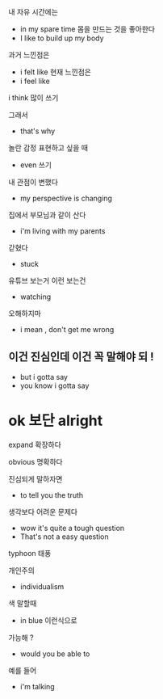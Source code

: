

내 자유 시간에는 
- in my spare time 
몸을 만드는 것을 좋아한다 
- I like to build up my body

과거 느낀점은
- i felt like
현재 느낀점은 
- i feel like 

i think 많이 쓰기 

그래서
- that's why 

놀란 감정 표현하고 싶을 때
- even 쓰기 

내 관점이 변했다
- my perspective is changing

집에서 부모님과 같이 산다
- i'm living with my parents 

갇혔다
- stuck

유튜브 보는거 이런 보는건 
- watching

오해하지마 
-  i mean , don't get me wrong 

## 이건 진심인데 이건 꼭 말해야 되 !
- but i gotta say
- you know i gotta say 

# ok 보단 alright 

expand 확장하다 

obvious 명확하다 

진심되게 말하자면
- to tell you the truth

생각보다 어려운 문제다
- wow it's quite a tough question
- That's not a easy question 

typhoon 태풍 


개인주의 
- individualism 

색 말할때
- in blue 이런식으로 

가능해 ?
- would you be able to 

예를 들어 
- i'm talking 
